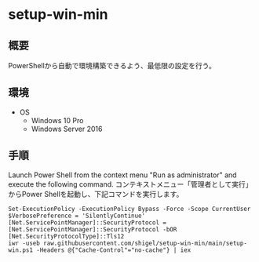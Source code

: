 # setup-win-min

## 概要

PowerShellから自動で環境構築できるよう、最低限の設定を行う。

## 環境

- OS
  - Windows 10 Pro
  - Windows Server 2016

## 手順

Launch Power Shell from the context menu "Run as administrator" and execute the following command.
コンテキストメニュー「管理者として実行」からPower Shellを起動し、下記コマンドを実行します。

```:powershell
Set-ExecutionPolicy -ExecutionPolicy Bypass -Force -Scope CurrentUser
$VerbosePreference = 'SilentlyContinue'
[Net.ServicePointManager]::SecurityProtocol = [Net.ServicePointManager]::SecurityProtocol -bOR [Net.SecurityProtocolType]::Tls12
iwr -useb raw.githubusercontent.com/shigel/setup-win-min/main/setup-win.ps1 -Headers @{"Cache-Control"="no-cache"} | iex
```

